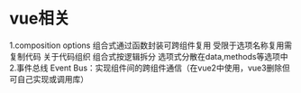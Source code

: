 # vue相关

1.composition   options
    组合式通过函数封装可跨组件复用 受限于选项名称复用需复制代码
    关于代码组织 组合式按逻辑拆分 选项式分散在data,methods等选项中
2.事件总线   Event Bus：实现组件间的跨组件通信（在vue2中使用，vue3删除但可自己实现或调用库）